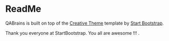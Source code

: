# ReadMe

QABrains is built on top of the [Creative Theme](http://startbootstrap.com/template-overviews/creative/) template by [Start Bootstrap](http://startbootstrap.com).

Thank you everyone at StartBootstrap. You all are awesome !!! .
